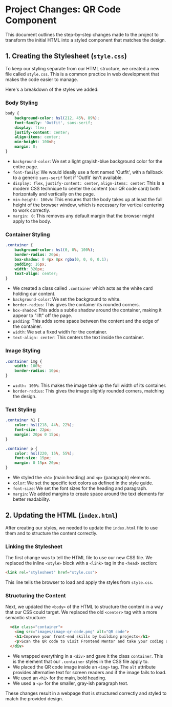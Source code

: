 
# Project Changes: QR Code Component

This document outlines the step-by-step changes made to the project to transform the initial HTML into a styled component that matches the design.

## 1. Creating the Stylesheet (`style.css`)

To keep our styling separate from our HTML structure, we created a new file called `style.css`. This is a common practice in web development that makes the code easier to manage.

Here's a breakdown of the styles we added:

### Body Styling

```css
body {
    background-color: hsl(212, 45%, 89%);
    font-family: 'Outfit', sans-serif;
    display: flex;
    justify-content: center;
    align-items: center;
    min-height: 100vh;
    margin: 0;
}
```

-   `background-color`: We set a light grayish-blue background color for the entire page.
-   `font-family`: We would ideally use a font named 'Outfit', with a fallback to a generic `sans-serif` font if 'Outfit' isn't available.
-   `display: flex`, `justify-content: center`, `align-items: center`: This is a modern CSS technique to center the content (our QR code card) both horizontally and vertically on the page.
-   `min-height: 100vh`: This ensures that the body takes up at least the full height of the browser window, which is necessary for vertical centering to work correctly.
-   `margin: 0`: This removes any default margin that the browser might apply to the body.

### Container Styling

```css
.container {
    background-color: hsl(0, 0%, 100%);
    border-radius: 20px;
    box-shadow: 0 4px 8px rgba(0, 0, 0, 0.1);
    padding: 16px;
    width: 320px;
    text-align: center;
}
```

-   We created a class called `.container` which acts as the white card holding our content.
-   `background-color`: We set the background to white.
-   `border-radius`: This gives the container its rounded corners.
-   `box-shadow`: This adds a subtle shadow around the container, making it appear to "lift" off the page.
-   `padding`: This adds some space between the content and the edge of the container.
-   `width`: We set a fixed width for the container.
-   `text-align: center`: This centers the text inside the container.

### Image Styling

```css
.container img {
    width: 100%;
    border-radius: 10px;
}
```

-   `width: 100%`: This makes the image take up the full width of its container.
-   `border-radius`: This gives the image slightly rounded corners, matching the design.

### Text Styling

```css
.container h1 {
    color: hsl(218, 44%, 22%);
    font-size: 22px;
    margin: 20px 0 15px;
}

.container p {
    color: hsl(220, 15%, 55%);
    font-size: 15px;
    margin: 0 15px 20px;
}
```

-   We styled the `<h1>` (main heading) and `<p>` (paragraph) elements.
-   `color`: We set the specific text colors as defined in the style guide.
-   `font-size`: We set the font sizes for the heading and paragraph.
-   `margin`: We added margins to create space around the text elements for better readability.

## 2. Updating the HTML (`index.html`)

After creating our styles, we needed to update the `index.html` file to use them and to structure the content correctly.

### Linking the Stylesheet

The first change was to tell the HTML file to use our new CSS file. We replaced the inline `<style>` block with a `<link>` tag in the `<head>` section:

```html
<link rel="stylesheet" href="style.css">
```

This line tells the browser to load and apply the styles from `style.css`.

### Structuring the Content

Next, we updated the `<body>` of the HTML to structure the content in a way that our CSS could target. We replaced the old `<center>` tag with a more semantic structure:

```html
  <div class="container">
    <img src="images/image-qr-code.png" alt="QR code">
    <h1>Improve your front-end skills by building projects</h1>
    <p>Scan the QR code to visit Frontend Mentor and take your coding skills to the next level</p>
  </div>
```

-   We wrapped everything in a `<div>` and gave it the class `container`. This is the element that our `.container` styles in the CSS file apply to.
-   We placed the QR code image inside an `<img>` tag. The `alt` attribute provides alternative text for screen readers and if the image fails to load.
-   We used an `<h1>` for the main, bold heading.
-   We used a `<p>` for the smaller, gray-ish paragraph text.

These changes result in a webpage that is structured correctly and styled to match the provided design.
